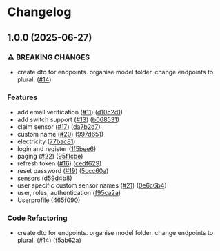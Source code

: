# Changelog

## 1.0.0 (2025-06-27)


### ⚠ BREAKING CHANGES

* create dto for endpoints. organise model folder. change endpoints to plural. ([#14](https://github.com/sondresjolyst/garge-api/issues/14))

### Features

* add email verification ([#11](https://github.com/sondresjolyst/garge-api/issues/11)) ([d10c2d1](https://github.com/sondresjolyst/garge-api/commit/d10c2d17c32d7f570194ba8bab9a78c2e7e65525))
* add switch support ([#13](https://github.com/sondresjolyst/garge-api/issues/13)) ([b068531](https://github.com/sondresjolyst/garge-api/commit/b068531c46b04c259f0a22c4e34b41836e0a9866))
* claim sensor ([#17](https://github.com/sondresjolyst/garge-api/issues/17)) ([da7b2d7](https://github.com/sondresjolyst/garge-api/commit/da7b2d76a3b91f865713373e0dceaab3b3e086f7))
* custom name ([#20](https://github.com/sondresjolyst/garge-api/issues/20)) ([997d651](https://github.com/sondresjolyst/garge-api/commit/997d6510f2baeabefa41a4495618bd1225d41500))
* electricity ([77bac81](https://github.com/sondresjolyst/garge-api/commit/77bac810bee12f73a64558292a4b08e39fb42681))
* login and register ([1f5bee6](https://github.com/sondresjolyst/garge-api/commit/1f5bee6e93de15d61228ab5de4c6d75d515f1a10))
* paging ([#22](https://github.com/sondresjolyst/garge-api/issues/22)) ([95f1cbe](https://github.com/sondresjolyst/garge-api/commit/95f1cbe61672b28c3ba3a8264fb65bdd2c2f8db1))
* refresh token ([#16](https://github.com/sondresjolyst/garge-api/issues/16)) ([cedf629](https://github.com/sondresjolyst/garge-api/commit/cedf629fdeee6792ddb2e8f9b3d3cb97a188e242))
* reset password ([#19](https://github.com/sondresjolyst/garge-api/issues/19)) ([5ccc60a](https://github.com/sondresjolyst/garge-api/commit/5ccc60af14894907c0acdee7524a784832bdb570))
* sensors ([d59d4b8](https://github.com/sondresjolyst/garge-api/commit/d59d4b8d4603b9e63afed16b3abed3d175fdb32e))
* user specific custom sensor names ([#21](https://github.com/sondresjolyst/garge-api/issues/21)) ([0e6c6b4](https://github.com/sondresjolyst/garge-api/commit/0e6c6b48e7e11ef1645ff806b6d5b555007393fe))
* user, roles, authentication ([f95ca2a](https://github.com/sondresjolyst/garge-api/commit/f95ca2a8e84c421af3e9a9a4fcb0673c79443252))
* Userprofile ([465f090](https://github.com/sondresjolyst/garge-api/commit/465f090bc69a58d1ef40c651f9489f2fa9c26dc8))


### Code Refactoring

* create dto for endpoints. organise model folder. change endpoints to plural. ([#14](https://github.com/sondresjolyst/garge-api/issues/14)) ([f5ab62a](https://github.com/sondresjolyst/garge-api/commit/f5ab62a7f14e29f73be58171995f129690c58741))
